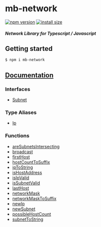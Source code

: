 # mb-network

[![npm version](https://img.shields.io/badge/npm-v2.0.0-orange)](https://www.npmjs.org/package/mb-network)
[![install size](https://packagephobia.com/badge?p=mb-network)](https://packagephobia.com/result?p=mb-network)

#### *Network Library for Typescript / Javascript*

## Getting started
```bash
$ npm i mb-network
```

## [Documentation](docs/README.md)


### Interfaces

- [Subnet](interfaces/Subnet.md)

### Type Aliases

- [Ip](type-aliases/Ip.md)

### Functions

- [areSubnetsIntersecting](functions/areSubnetsIntersecting.md)
- [broadcast](functions/broadcast.md)
- [firstHost](functions/firstHost.md)
- [hostCountToSuffix](functions/hostCountToSuffix.md)
- [ipToString](functions/ipToString.md)
- [isHostAddress](functions/isHostAddress.md)
- [isIpValid](functions/isIpValid.md)
- [isSubnetValid](functions/isSubnetValid.md)
- [lastHost](functions/lastHost.md)
- [networkMask](functions/networkMask.md)
- [networkMaskToSuffix](functions/networkMaskToSuffix.md)
- [newIp](functions/newIp.md)
- [newSubnet](functions/newSubnet.md)
- [possibleHostCount](functions/possibleHostCount.md)
- [subnetToString](functions/subnetToString.md)
